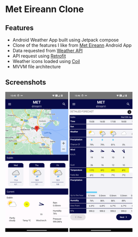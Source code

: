 # Met Eireann Clone

## Features
* Android Weather App built using Jetpack compose
* Clone of the features I like from [Met Eireann](https://www.met.ie) Android App
* Data requested from [Weather API](https://www.weatherapi.com/api-explorer.aspx#forecast)
* API request using [Retrofit](https://square.github.io/retrofit/)
* Weather icons loaded using [Coil](https://coil-kt.github.io/coil/)
* MVVM file architecture

## Screenshots
<img src="./images/WeatherAppHome.png" title="Home Screen" width="200" />
<img src="./images/WeatherAppHours.png" title="Hour Slide" width="200" />
